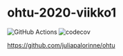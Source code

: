 # ohtu-2020-viikko1

![GitHub Actions](https://github.com/juliapalorinne/ohtu-2020-viikko1/workflows/Java%20CI%20with%20Gradle/badge.svg)
![codecov](https://codecov.io/gh/juliapalorinne/ohtu-2020-viikko1/branch/main/graph/badge.svg?token=XZJBE139G1)

https://github.com/juliapalorinne/ohtu
